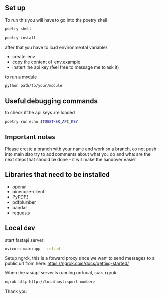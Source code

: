 ## Set up 

To run this you will have to go into the poetry shell 

```bash
poetry shell
```

```bash
poetry install
```

after that you have to load environmental variables 
- create .env
- copy the content of .env.example 
- instert the api key (feel free to message me to ask it)


to run a module 

```bash
python path/to/your/module
```

## Useful debugging commands 

to check if the api keys are loaded 

```bash
poetry run echo $TOGETHER_API_KEY
```

## Important notes

Please create a branch with your name and work on a branch, do not push into main
also try to add comments about what you do and what are the next steps that should be done - it will make the handover easier

## Libraries that need to be installed 
- openai 
- pinecone-client 
- PyPDF2 
- pdfplumber 
- pandas 
- requests

## Local dev
start fastapi server:
```bash
uvicorn main:app --reload
```
Setup ngrok, this is a forward proxy since we want to send messages to a public url
from here: https://ngrok.com/docs/getting-started/

When the fastapi server is running on local, start ngrok:
```bash
ngrok http http://localhost:<port-number>
```

Thank you!